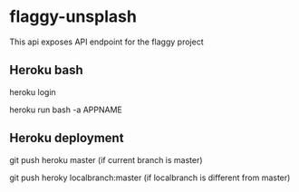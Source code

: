 # flaggy-unsplash
This api exposes API endpoint for the flaggy project

## Heroku bash

heroku login

heroku run bash -a APPNAME

## Heroku deployment

git push heroku master (if current branch is master)

git push heroky localbranch:master (if localbranch is different from master)
